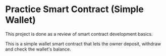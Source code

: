 # Practice Smart Contract (Simple Wallet)

This project is done as a review of smart contract development basics.

This is a simple wallet smart contract that lets the owner deposit, withdraw and check the wallet's balance.
